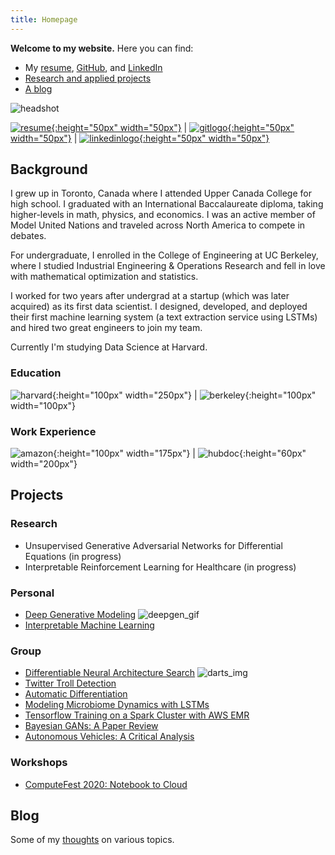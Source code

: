```yaml
---
title: Homepage
---
```


**Welcome to my website.** Here you can find:
- My [resume](resume/resume.pdf), [GitHub](https://github.com/dylanrandle), and [LinkedIn](https://linkedin.com/in/dylanrandle/)
- [Research and applied projects](index.md#projects)
- [A blog](blog.md)

![headshot](pics/headshot.jpg)

[![resume](pics/resume-cv-logo.png){:height="50px" width="50px"}](resume/resume.pdf) | [![gitlogo](pics/GitHub-Mark.png){:height="50px" width="50px"}](https://github.com/dylanrandle) | [![linkedinlogo](pics/linkedin.png){:height="50px" width="50px"}](https://linkedin.com/in/dylanrandle/)

## Background

I grew up in Toronto, Canada where I attended Upper Canada College for high school. I graduated with an International Baccalaureate diploma, taking higher-levels in math, physics, and economics. I was an active member of Model United Nations and traveled across North America to compete in debates.

For undergraduate, I enrolled in the College of Engineering at UC Berkeley, where I studied Industrial Engineering & Operations Research and fell in love with mathematical optimization and statistics.

I worked for two years after undergrad at a startup (which was later acquired) as its first data scientist. I designed, developed, and deployed their first machine learning system (a text extraction service using LSTMs) and hired two great engineers to join my team.

Currently I'm studying Data Science at Harvard.

### Education

![harvard](pics/SEASLogo.png){:height="100px" width="250px"} | ![berkeley](pics/berkeley-engineering-logo.jpg){:height="100px" width="100px"}

### Work Experience

![amazon](pics/amazon-robotics-logo-feature.jpg){:height="100px" width="175px"} | ![hubdoc](pics/hubdoc.png){:height="60px" width="200px"}

## Projects

### Research
- Unsupervised Generative Adversarial Networks for Differential Equations (in progress)
- Interpretable Reinforcement Learning for Healthcare (in progress)

### Personal
- [Deep Generative Modeling](https://github.com/dylanrandle/deepgen)
![deepgen_gif](https://github.com/dylanrandle/deepgen/blob/master/examples/gif_new_faces.gif?raw=true)
- [Interpretable Machine Learning](https://github.com/dylanrandle/pynterp)

### Group
- [Differentiable Neural Architecture Search](https://towardsdatascience.com/investigating-differentiable-neural-architecture-search-for-scientific-datasets-62899be8714e?source=friends_link&sk=bece331a719b31f24118c4b538b71d4f)
![darts_img](https://miro.medium.com/max/3200/0*2yeQXLShQeMR29WC)
- [Twitter Troll Detection](https://dylanrandle.github.io/troll_classification)
- [Automatic Differentiation](https://github.com/dylanrandle/autograd)
- [Modeling Microbiome Dynamics with LSTMs](https://github.com/dylanrandle/microbiome)
- [Tensorflow Training on a Spark Cluster with AWS EMR](https://github.com/dylanrandle/spark-tensorflow)
- [Bayesian GANs: A Paper Review](bayesgan.md)
- [Autonomous Vehicles: A Critical Analysis](safe_avs.md)

### Workshops
- [ComputeFest 2020: Notebook to Cloud](https://colab.research.google.com/drive/1HUxNsHqqTZ1FRuveu6SS6gr6lCVe6QqO)

## Blog
Some of my [thoughts](blog.md) on various topics.

<!-- ## Awards
Some of the [recognitions](awards.md) I have been fortunate to receive. -->
